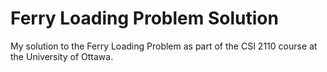 # Ferry Loading Problem Solution

My solution to the Ferry Loading Problem as part of the CSI 2110 course at the University of Ottawa.
